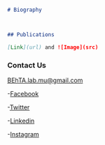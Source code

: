 ```markdown

# Biography



## Publications

[Link](url) and ![Image](src)
```


### Contact Us
BEhTA.lab.mu@gmail.com

-[Facebook]()

-[Twitter](https://twitter.com/BEhTA_Lab)

-[Linkedin]()

-[Instagram]()
